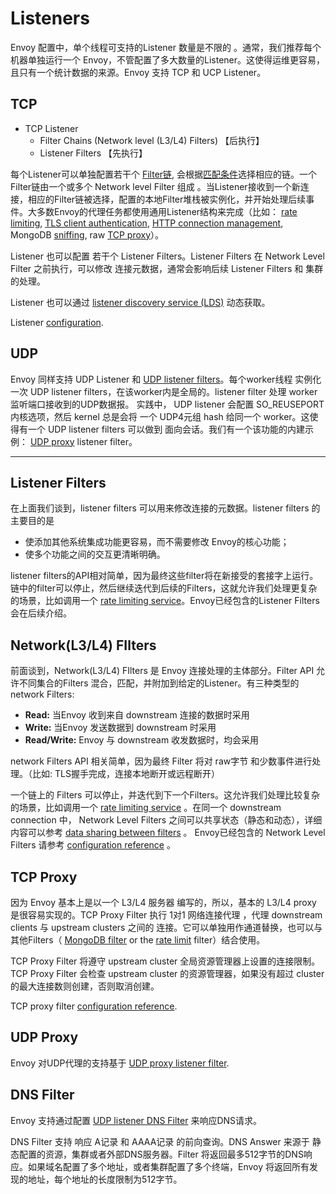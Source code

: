 # Listeners

Envoy 配置中，单个线程可支持的Listener 数量是不限的 。通常，我们推荐每个机器单独运行一个 Envoy，不管配置了多大数量的Listener。这使得运维更容易，且只有一个统计数据的来源。Envoy 支持 TCP 和 UCP Listener。

## TCP

- TCP Listener
  - Filter Chains (Network level (L3/L4) Filters)   【后执行】
  - Listener Filters  【先执行】



每个Listener可以单独配置若干个 [Filter链](https://www.envoyproxy.io/docs/envoy/latest/api-v3/config/listener/v3/listener_components.proto#envoy-v3-api-msg-config-listener-v3-filterchain),  会根据[匹配条件](https://www.envoyproxy.io/docs/envoy/latest/api-v3/config/listener/v3/listener_components.proto#envoy-v3-api-msg-config-listener-v3-filterchainmatch)选择相应的链。一个Filter链由一个或多个 Network level Filter 组成 。当Listener接收到一个新连接，相应的Filter链被选择，配置的本地Filter堆栈被实例化，并开始处理后续事件。大多数Envoy的代理任务都使用通用Listener结构来完成（比如：  [rate limiting](https://www.envoyproxy.io/docs/envoy/latest/intro/arch_overview/other_features/global_rate_limiting#arch-overview-global-rate-limit), [TLS client authentication](https://www.envoyproxy.io/docs/envoy/latest/intro/arch_overview/security/ssl#arch-overview-ssl-auth-filter), [HTTP connection management](https://www.envoyproxy.io/docs/envoy/latest/intro/arch_overview/http/http_connection_management#arch-overview-http-conn-man), MongoDB [sniffing](https://www.envoyproxy.io/docs/envoy/latest/intro/arch_overview/other_protocols/mongo#arch-overview-mongo), raw [TCP proxy](https://www.envoyproxy.io/docs/envoy/latest/intro/arch_overview/listeners/tcp_proxy#arch-overview-tcp-proxy)）。

Listener 也可以配置 若干个 Listener Filters。Listener Filters 在 Network Level Filter 之前执行，可以修改 连接元数据，通常会影响后续 Listener Filters 和 集群的处理。

Listener 也可以通过   [listener discovery service (LDS)](https://www.envoyproxy.io/docs/envoy/latest/configuration/listeners/lds#config-listeners-lds) 动态获取。

Listener [configuration](https://www.envoyproxy.io/docs/envoy/latest/configuration/listeners/listeners#config-listeners).

## UDP

Envoy 同样支持  UDP Listener 和 [UDP listener filters](https://www.envoyproxy.io/docs/envoy/latest/configuration/listeners/udp_filters/udp_filters#config-udp-listener-filters)。每个worker线程 实例化一次 UDP listener filters，在该worker内是全局的。listener filter 处理 worker监听端口接收到的UDP数据报。  实践中， UDP listener 会配置 SO_REUSEPORT 内核选项，然后 kernel 总是会将 一个 UDP4元组 hash 给同一个 worker。这使得有一个 UDP listener filters 可以做到 面向会话。我们有一个该功能的内建示例： [UDP proxy](https://www.envoyproxy.io/docs/envoy/latest/configuration/listeners/udp_filters/udp_proxy#config-udp-listener-filters-udp-proxy) listener filter。

---

## Listener Filters

在上面我们谈到，listener filters 可以用来修改连接的元数据。listener filters 的主要目的是 

- 使添加其他系统集成功能更容易，而不需要修改 Envoy的核心功能；
- 使多个功能之间的交互更清晰明确。

listener filters的API相对简单，因为最终这些filter将在新接受的套接字上运行。链中的filter可以停止，然后继续迭代到后续的Filters，这就允许我们处理更复杂的场景，比如调用一个 [rate limiting service](https://www.envoyproxy.io/docs/envoy/latest/intro/arch_overview/other_features/global_rate_limiting#arch-overview-global-rate-limit)。Envoy已经包含的Listener Filters 会在后续介绍。

## Network(L3/L4) FIlters

前面谈到，Network(L3/L4) FIlters 是 Envoy 连接处理的主体部分。Filter API 允许不同集合的Filters 混合，匹配，并附加到给定的Listener。有三种类型的network Filters:

- **Read:**   当Envoy 收到来自 downstream 连接的数据时采用 
- **Write:**  当Envoy 发送数据到 downstream 时采用
- **Read/Write:**  Envoy 与 downstream 收发数据时，均会采用

network Filters API 相关简单，因为最终 Filter 将对 raw字节 和少数事件进行处理。（比如: TLS握手完成，连接本地断开或远程断开）   

一个链上的 Filters 可以停止，并迭代到下一个Filters。这允许我们处理比较复杂的场景，比如调用一个   [rate limiting service](https://www.envoyproxy.io/docs/envoy/latest/intro/arch_overview/other_features/global_rate_limiting#arch-overview-global-rate-limit)  。在同一个 downstream connection 中， Network Level Filters 之间可以共享状态（静态和动态），详细内容可以参考  [data sharing between filters](https://www.envoyproxy.io/docs/envoy/latest/intro/arch_overview/advanced/data_sharing_between_filters#arch-overview-data-sharing-between-filters) 。 Envoy已经包含的 Network Level Filters 请参考 [configuration reference](https://www.envoyproxy.io/docs/envoy/latest/configuration/listeners/network_filters/network_filters#config-network-filters) 。



## TCP Proxy

因为 Envoy 基本上是以一个 L3/L4 服务器 编写的，所以，基本的 L3/L4 proxy 是很容易实现的。TCP Proxy Filter  执行 1对1 网络连接代理 ，代理 downstream clients 与 upstream clusters 之间的 连接。它可以单独用作通道替换，也可以与其他Filters（ [MongoDB filter](https://www.envoyproxy.io/docs/envoy/latest/intro/arch_overview/other_protocols/mongo#arch-overview-mongo) or the [rate limit](https://www.envoyproxy.io/docs/envoy/latest/configuration/listeners/network_filters/rate_limit_filter#config-network-filters-rate-limit) filter）结合使用。

TCP Proxy Filter 将遵守 upstream cluster 全局资源管理器上设置的连接限制。TCP Proxy Filter 会检查 upstream cluster 的资源管理器，如果没有超过 cluster的最大连接数则创建，否则取消创建。

TCP proxy filter [configuration reference](https://www.envoyproxy.io/docs/envoy/latest/configuration/listeners/network_filters/tcp_proxy_filter#config-network-filters-tcp-proxy).



## UDP Proxy

Envoy 对UDP代理的支持基于 [UDP proxy listener filter](https://www.envoyproxy.io/docs/envoy/latest/configuration/listeners/udp_filters/udp_proxy#config-udp-listener-filters-udp-proxy).



## DNS Filter

Envoy 支持通过配置  [UDP listener DNS Filter](https://www.envoyproxy.io/docs/envoy/latest/configuration/listeners/udp_filters/dns_filter#config-udp-listener-filters-dns-filter) 来响应DNS请求。

DNS Filter 支持 响应 A记录 和 AAAA记录 的前向查询。DNS Answer 来源于 静态配置的资源，集群或者外部DNS服务器。Filter 将返回最多512字节的DNS响应。如果域名配置了多个地址，或者集群配置了多个终端，Envoy 将返回所有发现的地址，每个地址的长度限制为512字节。

